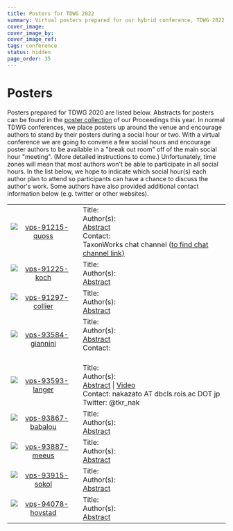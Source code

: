 ```yaml
---
title: Posters for TDWG 2022
summary: Virtual posters prepared for our hybrid conference, TDWG 2022
cover_image: 
cover_image_by: 
cover_image_ref: 
tags: conference
status: hidden
page_order: 35
---
```


# Posters

Posters prepared for TDWG 2020 are listed below. Abstracts for posters can be found in the [poster collection](https://biss.pensoft.net/collection/224/) of our Proceedings this year.  In normal TDWG conferences, we place posters up around the venue and encourage authors to stand by their posters during a social hour or two.  With a virtual conference we are going to convene a few social hours and encourage poster authors to be available in a "break out room" off of the main social hour "meeting". (More detailed instructions to come.) Unfortunately, time zones will mean that most authors won't be able to participate in all social hours.  In the list below, we hope to indicate which social hour(s) each author plan to attend so participants can have a chance to discuss the author's work. Some authors have also provided additional contact information below (e.g. twitter or other websites).

<table>

<tr>
  <td style="text-align:center"> <a href="https://static.tdwg.org/conferences/2020/posters/vps-91215-quoss.pdf" target="_blank"><img src="https://static.tdwg.org/conferences/2020/posters/vps-91215-quoss.png" alt="vps-91215-quoss" style="max-width:300px; max-height:300px;">
	</td>
  <td style="vertical-align:middle">
	Title: <strong> </strong><br />
	Author(s):  <br />
	<a href="https://biss.pensoft.net/article/91215/" target="_blank">Abstract</a> <br/>
	Contact:  <br/>
	TaxonWorks chat channel (<a href="https://github.com/SpeciesFileGroup/taxonworks"go here </a>to find chat channel link)<br/>
  </td>
</tr>

<tr>
  <td style="text-align:center">
  	<a href="https://static.tdwg.org/conferences/2020/posters/vps-91225-koch.pdf" target="_blank"><img src="https://static.tdwg.org/conferences/2020/posters/vps-91225-koch.png" alt="vps-91225-koch" style="max-width:300px; max-height:300px;">
	</td>
  <td style="vertical-align:middle">
	Title: <strong> </strong><br />
	Author(s):  <br />
	<a href="https://biss.pensoft.net/article/91225/" target="_blank">Abstract</a><br/>
  </td>
</tr>

<tr>
  <td style="text-align:center">
  	<a href="https://static.tdwg.org/conferences/2020/posters/vps-91297-collier.pdf" target="_blank"><img src="https://static.tdwg.org/conferences/2020/posters/vps-91297-collier.png" alt="vps-91297-collier"  style="max-width:300px; max-height:300px;">
  </td>
  <td style="vertical-align:middle">
	Title: <strong> </strong><br />
	Author(s):  <br />
	<a href="https://biss.pensoft.net/article/91297/" target="_blank">Abstract</a><br/>
  </td>
</tr>

<tr>
  <td style="text-align:center">
  	<a href="https://static.tdwg.org/conferences/2020/posters/vps-93584-giannini.pdf" target="_blank"><img src="https://static.tdwg.org/conferences/2020/posters/vps-93584-giannini.png" alt="vps-93584-giannini" style="max-width:300px; max-height:300px;">
  </td>
  <td style="vertical-align:middle">
	Title: <strong> </strong><br />
	Author(s):  <br />
	<a href="https://biss.pensoft.net/article/93584/" target="_blank">Abstract</a> <br/>
	Contact:  <br/>
	<br/>
  </td>
</tr>

<tr>
  <td style="text-align:center">
  	<a href="https://static.tdwg.org/conferences/2020/posters/vps-93593-langer.pdf" target="_blank"><img src="https://static.tdwg.org/conferences/2020/posters/vps-93593-langer.png" alt="vps-93593-langer" style="max-width:300px; max-height:300px;">
  </td>
  <td style="vertical-align:middle">
	Title: <strong> </strong><br />
	Author(s):  <br />
	<a href="https://biss.pensoft.net/article/59065/" target="_blank">Abstract</a> | 
	<a href="https://static.tdwg.org/conferences/2020/posters/ps_59065_nakazato.mp4" target="_blank">Video</a><br/>
	Contact: nakazato AT dbcls.rois.ac DOT jp <br/>
	Twitter: @tkr_nak
  </td>
</tr>

<tr>
  <td style="text-align:center">
  	<a href="https://static.tdwg.org/conferences/2020/posters/vps-93867-babalou.pdf" target="_blank"><img src="https://static.tdwg.org/conferences/2020/posters/vps-93867-babalou.png" alt="vps-93867-babalou" style="max-width:300px; max-height:300px;">
  </td>
  <td style="vertical-align:middle">
	Title: <strong> </strong><br />
	Author(s):  <br/>
	<a href="https://biss.pensoft.net/article/59041/" target="_blank">Abstract</a> <br/>
  </td>
</tr>


<tr>
  <td style="text-align:center">
  	<a href="https://static.tdwg.org/conferences/2020/posters/vps-93887-meeus.pdf" target="_blank"><img src="https://static.tdwg.org/conferences/2020/posters/vps-93887-meeus.png" alt="vps-93887-meeus" style="max-width:300px; max-height:300px;">
  </td>
  <td style="vertical-align:middle">
	Title: <strong> </strong><br />
	Author(s):  <br/>
	<a href="https://biss.pensoft.net/article/59041/" target="_blank">Abstract</a> <br/>
  </td>
</tr>


<tr>
  <td style="text-align:center">
  	<a href="https://static.tdwg.org/conferences/2020/posters/vps-93915-sokol.pdf" target="_blank"><img src="https://static.tdwg.org/conferences/2020/posters/vps-93915-sokol.png" alt="vps-93915-sokol" style="max-width:300px; max-height:300px;">
  </td>
  <td style="vertical-align:middle">
	Title: <strong> </strong><br />
	Author(s):  <br/>
	<a href="https://biss.pensoft.net/article/59041/" target="_blank">Abstract</a> <br/>
  </td>
</tr>


<tr>
  <td style="text-align:center">
  	<a href="https://static.tdwg.org/conferences/2020/posters/vps-94078-hovstad.pdf" target="_blank"><img src="https://static.tdwg.org/conferences/2020/posters/vps-94078-hovstad.png" alt="vps-94078-hovstad" style="max-width:300px; max-height:300px;">
  </td>
  <td style="vertical-align:middle">
	Title: <strong> </strong><br />
	Author(s):  <br/>
	<a href="https://biss.pensoft.net/article/59041/" target="_blank">Abstract</a> <br/>
  </td>
</tr>
</table>

